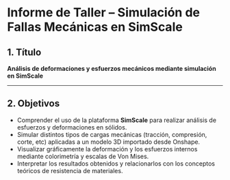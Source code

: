# Informe de Taller – Simulación de Fallas Mecánicas en SimScale

## 1. Título
**Análisis de deformaciones y esfuerzos mecánicos mediante simulación en SimScale**

---

## 2. Objetivos
- Comprender el uso de la plataforma **SimScale** para realizar análisis de esfuerzos y deformaciones en sólidos.  
- Simular distintos tipos de cargas mecánicas (tracción, compresión, corte, etc) aplicadas a un modelo 3D importado desde Onshape.  
- Visualizar gráficamente la deformación y los esfuerzos internos mediante colorimetría y escalas de Von Mises.  
- Interpretar los resultados obtenidos y relacionarlos con los conceptos teóricos de resistencia de materiales.  


